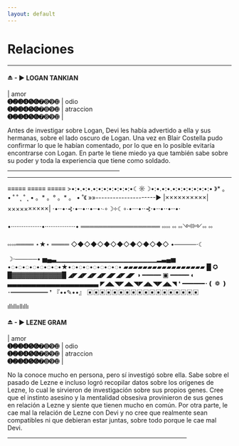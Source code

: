```yaml
---
layout: default
---
```

# Relaciones

* * *

#### ⏏ - ▶ LOGAN TANKIAN

| amor <br> **➊➋➌➍➎➏**➐➑➒➓ | odio<br>**➊➋➌➍➎➏**➐➑➒➓ | atraccion <br> **➊➋➌➍➎➏**➐➑➒➓  |

Antes de investigar sobre Logan, Devi les había advertido a ella y sus hermanas, sobre el lado oscuro de Logan. Una vez en Blair Costella pudo confirmar lo que le habían comentado, por lo que en lo posible evitaría encontrarse con Logan. En parte le tiene miedo ya que también sabe sobre su poder y toda la experiencia que tiene como soldado. 

 <hr width="50%" size="50" align="center" color="#C72300" >
 
 <hr noshade>
 ≡≡≡≡≡ ≡≡≡≡≡ ≡≡≡≡≡ 
>•:•.•:•.•:•:•:•:•:•:•:•☾☼☽•:•.•:•.•:•:•:•:•:•:•:•
》* 。 • ˚ ˚ ˛ ˚ ˛ • 。* 。° 。* 。 • ˚《
»»---------------------►
|××××××××××|××××××××××|
⋅•⋅⋅•⋅⊰⋅•⋅⋅•⋅⋅•⋅⋅•⋅∙∘☽༓☾∘∙•⋅⋅⋅•⋅⋅⊰⋅•⋅⋅•⋅⋅•⋅⋅•⋅
•·················•·················•
══════════════════
༛༛ ༛ ༛༺༻༛ ༛ ༛༛</
•• ━━━━━ ••●•• ━━━━━ ••
>════ ⋆★⋆ ════
◇◆◇◆◇◆◇◆◇◆◇◆◇◆◇
•─────⋅☾ ☽⋅─────•
▅▄▃▁▁▁▁▁▁▁▁▁▁▁▁▁▁▁▁▁▁▁▁▁▂▃▄▅
•◌•◌•◌•◌•◌•◌•◌•★•◌•◌•◌•◌•◌•◌•◌•
▰▰▰▰▰▰▰▰▰▰▰▰▰▰▰▰▰
█ ✪ █▓▓▓▓▓▓▓▓▓▓▓█ 
◢◤◢◤◢◤◢◤◢◤◢◤◢◤
◑ ━━━━━ ▣ ━━━━━ ◐
▃▃▃▃▃▃▃▃▃▃▃▃▃▃▃▃▃▃▃
◤◢◣◥◤◢◣◥◤◢◣◥◤◢◣◥
❛ ━━━━━━･❪ ❁ ❫ ･━━━━━━ ❜
『••✎••』
▣▣▣▣▣▣▣▣▣▣▣▣▣▣▣▣▣▣
              
ıllıllııllıllı



#### ⏏ - ▶ LEZNE GRAM

| amor <br> **➊➋➌➍➎➏**➐➑➒➓ | odio<br>**➊➋➌➍➎➏**➐➑➒➓ | atraccion <br> **➊➋➌➍➎➏**➐➑➒➓  |

No la conoce mucho en persona, pero sí investigó sobre ella. Sabe sobre el pasado de Lezne e incluso logró recopilar datos sobre los orígenes de Lezne, lo cual le sirvieron de investigación sobre sus propios genes. Cree que el instinto asesino y la mentalidad obsesiva provinieron de sus genes en relación a Lezne y siente que tienen mucho en común. Por otra parte, le cae mal la relación de Lezne con Devi y no cree que realmente sean compatibles ni que debieran estar juntas, sobre todo porque le cae mal Devi. 

 <hr width="80%" size="20" align="center">
